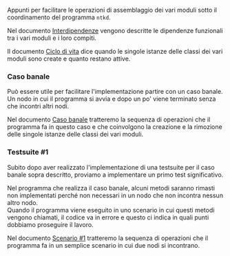 Appunti per facilitare le operazioni di assemblaggio dei vari moduli
sotto il coordinamento del programma `ntkd`.

Nel documento [Interdipendenze](Interdipendenze.md) vengono descritte
le dipendenze funzionali tra i vari moduli e i loro compiti.

Il documento [Ciclo di vita](CicloDiVita.md) dice quando le singole istanze
delle classi dei vari moduli sono create e quanto restano attive.

### Caso banale

Può essere utile per facilitare l'implementazione partire con un caso banale. Un nodo
in cui il programma si avvia e dopo un po' viene terminato senza che incontri altri
nodi.

Nel documento [Caso banale](CasoBanale.md) tratteremo la sequenza di operazioni che
il programma fa in questo caso e che coinvolgono la creazione
e la rimozione delle singole istanze delle classi dei vari moduli.

### Testsuite #1

Subito dopo aver realizzato l'implementazione di una testsuite per il caso banale
sopra descritto, proviamo a implementare un primo test significativo.

Nel programma che realizza il caso banale, alcuni metodi saranno rimasti non
implementati perché non necessari in un nodo che non incontra nessun altro nodo.  
Quando il programma viene eseguito in uno scenario in cui questi metodi vengono
chiamati, il codice va in errore e questo ci indica in quali punti dobbiamo
proseguire il lavoro.

Nel documento [Scenario #1](Scenario01.md) tratteremo la sequenza di operazioni
che il programma fa in un semplice scenario in cui due nodi si incontrano.
